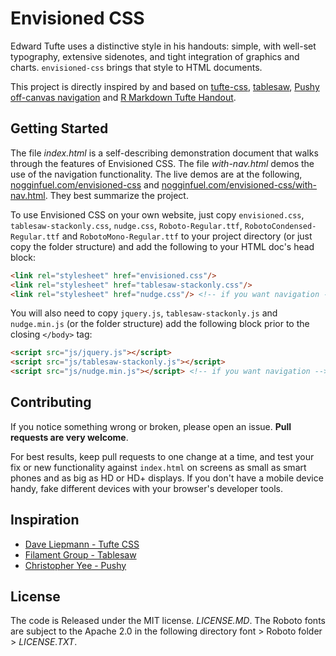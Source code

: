 Envisioned CSS
=========
Edward Tufte uses a distinctive style in his handouts: simple, with well-set
typography, extensive sidenotes, and tight integration of graphics and
charts. `envisioned-css` brings that style to HTML documents.

This project is directly inspired by and
based on [tufte-css](https://github.com/daveliepmann/tufte-css), [tablesaw](https://github.com/filamentgroup/tablesaw), [Pushy off-canvas navigation](https://github.com/christophery/pushy) and
[R Markdown Tufte Handout](http://rmarkdown.rstudio.com/examples/tufte-handout.pdf).

Getting Started
-
The file *index.html* is a self-describing demonstration document that walks through
the features of Envisioned CSS. The file *with-nav.html* demos the use of the navigation functionality. The live demos are at the following,
[nogginfuel.com/envisioned-css](http://nogginfuel.com/envisioned-css/) and [nogginfuel.com/envisioned-css/with-nav.html](http://nogginfuel.com/envisioned-css/with-nav.html). They best summarize the project.

To use Envisioned CSS on your own website, just copy `envisioned.css`, `tablesaw-stackonly.css`, `nudge.css`, `Roboto-Regular.ttf`, `RobotoCondensed-Regular.ttf` and `RobotoMono-Regular.ttf` to your project
directory (or just copy the folder structure) and add the following to your HTML doc's head block:

```html
<link rel="stylesheet" href="envisioned.css"/>
<link rel="stylesheet" href="tablesaw-stackonly.css"/>
<link rel="stylesheet" href="nudge.css"/> <!-- if you want navigation -->

```

You will also need to copy `jquery.js`, `tablesaw-stackonly.js` and `nudge.min.js` (or the folder structure) add the following block prior to the closing `</body>` tag:

```html
<script src="js/jquery.js"></script>
<script src="js/tablesaw-stackonly.js"></script>
<script src="js/nudge.min.js"></script> <!-- if you want navigation -->

```

Contributing
-
If you notice something wrong or broken, please open an
issue. **Pull requests are very welcome**.

For best results, keep pull requests to one change at a time, and
test your fix or new functionality against `index.html` on screens as
small as smart phones and as big as HD or HD+ displays. If you don't have a mobile device handy, fake different devices with your browser's developer tools.


Inspiration
-
 - [Dave Liepmann - Tufte CSS](https://github.com/daveliepmann/tufte-css)
 - [Filament Group - Tablesaw](https://github.com/filamentgroup/tablesaw)
 - [Christopher Yee - Pushy](https://github.com/christophery/pushy)


License
-
The code is Released under the MIT license. *LICENSE.MD*.
The Roboto fonts are subject to the Apache 2.0 in the following directory font > Roboto folder > *LICENSE.TXT*.